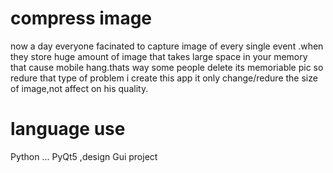 # compress image 
now a day everyone facinated to capture image of every single event .when they store huge amount of image that takes large space in your memory that cause mobile hang.thats way some people delete its memoriable pic so redure that type of problem i create this app it only change/redure the size of image,not affect on his quality.

# language use 
  Python ...
         PyQt5 ,design Gui project 
